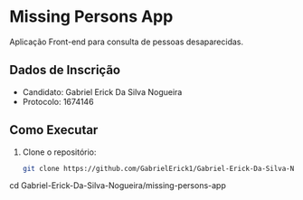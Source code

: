 # Missing Persons App

Aplicação Front-end para consulta de pessoas desaparecidas.

## Dados de Inscrição
- Candidato: Gabriel Erick Da Silva Nogueira
- Protocolo: 1674146

## Como Executar
1. Clone o repositório:
   ```bash
   git clone https://github.com/GabrielErick1/Gabriel-Erick-Da-Silva-Nogueira.git
cd Gabriel-Erick-Da-Silva-Nogueira/missing-persons-app
